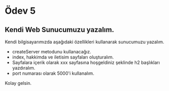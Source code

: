# Ödev 5 

## Kendi Web Sunucumuzu yazalım.
Kendi bilgisayarımızda aşağıdaki özellikleri kullanarak sunucumuzu yazalım.

- createServer metodunu kullanacağız.
- index, hakkimda ve iletisim sayfaları oluşturalım.
- Sayfalara içerik olarak xxx sayfasına hoşgeldiniz şeklinde h2 başlıkları yazdıralım.
- port numarası olarak 5000'i kullanalım. 

Kolay gelsin.
